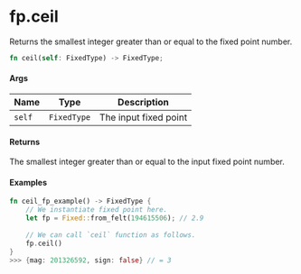 # fp.ceil

Returns the smallest integer greater than or equal to the fixed point number.

```rust
fn ceil(self: FixedType) -> FixedType;
```

#### Args

| Name   | Type        | Description           |
| ------ | ----------- | --------------------- |
| `self` | `FixedType` | The input fixed point |

#### Returns

The smallest integer greater than or equal to the input fixed point number.

#### Examples

```rust
fn ceil_fp_example() -> FixedType {
    // We instantiate fixed point here.
    let fp = Fixed::from_felt(194615506); // 2.9
    
    // We can call `ceil` function as follows.
    fp.ceil()
}
>>> {mag: 201326592, sign: false} // = 3
```

